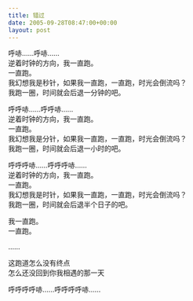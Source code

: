 ```yaml
---
title: 错过
date: 2005-09-28T08:47:00+00:00
layout: post
---
```

呼哧……呼哧……  
逆着时钟的方向，我一直跑。  
一直跑。  
我幻想我是秒针，如果我一直跑，一直跑，时光会倒流吗？  
我跑一圈，时间就会后退一分钟的吧。

呼呼哧……呼呼哧……  
逆着时钟的方向，我一直跑。  
一直跑。  
我幻想我是分针，如果我一直跑，一直跑，时光会倒流吗？  
我跑一圈，时间就会后退一小时的吧。

呼呼呼哧……呼呼呼哧……  
逆着时钟的方向，我一直跑。  
一直跑。  
我幻想我是时针，如果我一直跑，一直跑，时光会倒流吗？  
我跑一圈，时间就会后退半个日子的吧。

我一直跑。  
一直跑。

……

这跑道怎么没有终点  
怎么还没回到你我相遇的那一天

呼呼呼呼哧……呼呼呼呼哧……
